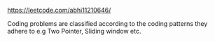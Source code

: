 https://leetcode.com/abhi11210646/

Coding problems are classified according to the coding patterns they adhere to e.g Two Pointer, Sliding window etc.